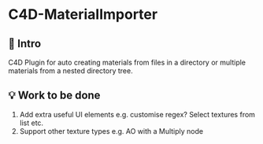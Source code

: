 # C4D-MaterialImporter

## :thought_balloon: Intro
C4D Plugin for auto creating materials from files in a directory or multiple materials from a nested directory tree.

## :bulb: Work to be done
1. Add extra useful UI elements e.g. customise regex? Select textures from list etc.
2. Support other texture types e.g. AO with a Multiply node